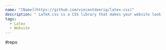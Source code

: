 ```yaml
---
name: "[Name](https://github.com/vincentdoerig/latex-css)"
description: " LaTeX.css is a CSS library that makes your website look like a LaTeX document"
tags:
  - Latex
  - Website
---
```

#repo